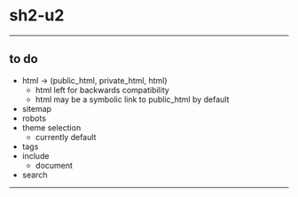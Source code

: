# sh2-u2

---

## to do ##

- html -> (public_html, private_html, html)
  + html left for backwards compatibility
  + html may be a symbolic link to public_html by default
- sitemap
- robots
- theme selection
  + currently default
- tags
- include
  + document
- search

---
